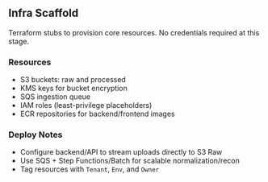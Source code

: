 ## Infra Scaffold

Terraform stubs to provision core resources. No credentials required at this stage.

### Resources
- S3 buckets: raw and processed
- KMS keys for bucket encryption
- SQS ingestion queue
- IAM roles (least-privilege placeholders)
- ECR repositories for backend/frontend images

### Deploy Notes
- Configure backend/API to stream uploads directly to S3 Raw
- Use SQS + Step Functions/Batch for scalable normalization/recon
- Tag resources with `Tenant`, `Env`, and `Owner`


